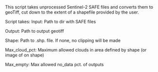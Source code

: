 This script takes unprocessed Sentinel-2 SAFE files and converts them to geoTiff, cut down to the extent of a shapefile provided by the user. 

Script takes:
Input: Path to dir with SAFE files

Output: Path to output geotiff

Shape: Path to .shp. file. If none, no clipping will be made

Max_cloud_pct: Maximum allowed clouds in area defined by shape (or image of on shape)

Max_empty: Max allowed no_data pct. of outputs
